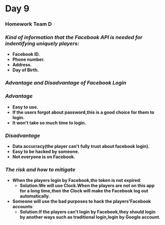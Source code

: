 # Day 9

### Homework Team D

### _Kind of information that the Facebook API is needed for indentifying uniquely players:_
* __Facebook ID.__
* __Phone number.__
* __Address.__
* __Day of Birth.__
  

### _Advantage and Disadvantage of Facebook Login_
### _Advantage_
* __Easy to use.__
* __If the users forgot about password,this is a good choice for them to login.__ 
* __It won't take so much time to login.__
### _Disadvantage_
* __Data accurracy(the player can't fully trust about facebook login).__
*  __Easy to be hacked by someone.__
*  __Not everyone is on Facebook.__


### _The risk and how to mitigate_
* __When the players login by Facebook,the token is not expired__: 
    * __Solution:We will use Clock.When the players are not on this app for a long time,then the Clock will make the Facebook log out automatically.__
* __Someone will use the bad purposes to hack the players'Facebook accounts__:  
    * __Solution:If the players can't login by Facebook,they should login by another ways such as traditional login,login by Google account.__
